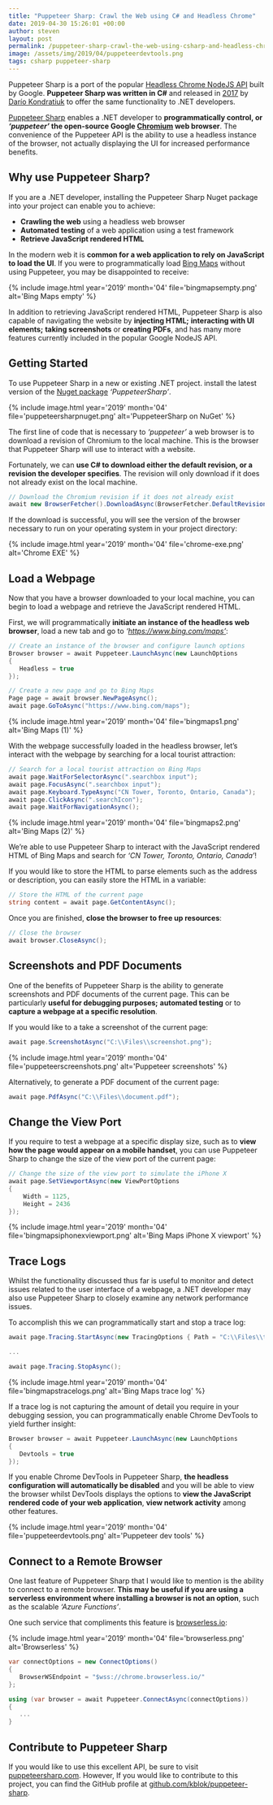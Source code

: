 ```yaml
---
title: "Puppeteer Sharp: Crawl the Web using C# and Headless Chrome"
date: 2019-04-30 15:26:01 +00:00
author: steven
layout: post
permalink: /puppeteer-sharp-crawl-the-web-using-csharp-and-headless-chrome/
image: /assets/img/2019/04/puppeteerdevtools.png
tags: csharp puppeteer-sharp
---
```


Puppeteer Sharp is a port of the popular [Headless Chrome NodeJS API](https://pptr.dev/) built by Google. **Puppeteer Sharp was written in C#** and released in [2017](https://www.nuget.org/packages/PuppeteerSharp/0.0.1) by [Darío Kondratiuk](http://www.hardkoded.com) to offer the same functionality to .NET developers.

[Puppeteer Sharp](https://www.puppeteersharp.com/) enables a .NET developer to **programmatically control, or *‘puppeteer’* the open-source Google [Chromium](https://www.chromium.org/) web browser**. The convenience of the Puppeteer API is the ability to use a headless instance of the browser, not actually displaying the UI for increased performance benefits.

## Why use Puppeteer Sharp?

If you are a .NET developer, installing the Puppeteer Sharp Nuget package into your project can enable you to achieve:

- **Crawling the web** using a headless web browser
- **Automated testing** of a web application using a test framework
- **Retrieve JavaScript rendered HTML**

In the modern web it is **common for a web application to rely on JavaScript to load the UI**. If you were to programmatically load [Bing Maps](https://www.bing.com/maps) without using Puppeteer, you may be disappointed to receive:

{%
    include image.html
    year='2019'
    month='04'
    file='bingmapsempty.png'
    alt='Bing Maps empty'
%}

In addition to retrieving JavaScript rendered HTML, Puppeteer Sharp is also capable of navigating the website by **injecting HTML;** **interacting with UI elements;** **taking screenshots** or **creating PDFs**, and has many more features currently included in the popular Google NodeJS API.

## Getting Started

To use Puppeteer Sharp in a new or existing .NET project. install the latest version of the [Nuget package](https://www.nuget.org/packages/PuppeteerSharp) *‘PuppeteerSharp’*.

{%
    include image.html
    year='2019'
    month='04'
    file='puppeteersharpnuget.png'
    alt='PuppeteerSharp on NuGet'
%}

The first line of code that is necessary to *‘puppeteer’* a web browser is to download a revision of Chromium to the local machine. This is the browser that Puppeteer Sharp will use to interact with a website.

Fortunately, we can **use C# to download either the default revision, or a revision the developer specifies**. The revision will only download if it does not already exist on the local machine.

```csharp
// Download the Chromium revision if it does not already exist
await new BrowserFetcher().DownloadAsync(BrowserFetcher.DefaultRevision);
```

If the download is successful, you will see the version of the browser necessary to run on your operating system in your project directory:

{%
    include image.html
    year='2019'
    month='04'
    file='chrome-exe.png'
    alt='Chrome EXE'
%}

## Load a Webpage

Now that you have a browser downloaded to your local machine, you can begin to load a webpage and retrieve the JavaScript rendered HTML.

First, we will programmatically **initiate an instance of the headless web browser**, load a new tab and go to *‘https://www.bing.com/maps’*:

```csharp
// Create an instance of the browser and configure launch options
Browser browser = await Puppeteer.LaunchAsync(new LaunchOptions
{
   Headless = true
});

// Create a new page and go to Bing Maps
Page page = await browser.NewPageAsync();
await page.GoToAsync("https://www.bing.com/maps");
```

{%
    include image.html
    year='2019'
    month='04'
    file='bingmaps1.png'
    alt='Bing Maps (1)'
%}

With the webpage successfully loaded in the headless browser, let’s interact with the webpage by searching for a local tourist attraction:

```csharp
// Search for a local tourist attraction on Bing Maps
await page.WaitForSelectorAsync(".searchbox input");
await page.FocusAsync(".searchbox input");
await page.Keyboard.TypeAsync("CN Tower, Toronto, Ontario, Canada");
await page.ClickAsync(".searchIcon");
await page.WaitForNavigationAsync();
```

{%
    include image.html
    year='2019'
    month='04'
    file='bingmaps2.png'
    alt='Bing Maps (2)'
%}

We’re able to use Puppeteer Sharp to interact with the JavaScript rendered HTML of Bing Maps and search for *‘CN Tower, Toronto, Ontario, Canada’*!

If you would like to store the HTML to parse elements such as the address or description, you can easily store the HTML in a variable:

```csharp
// Store the HTML of the current page
string content = await page.GetContentAsync();
```

Once you are finished, **close the browser to free up resources**:

```csharp
// Close the browser
await browser.CloseAsync();
```

## Screenshots and PDF Documents

One of the benefits of Puppeteer Sharp is the ability to generate screenshots and PDF documents of the current page. This can be particularly **useful for debugging purposes;** **automated testing** or to **capture a webpage at a specific resolution**.

If you would like to a take a screenshot of the current page:

```csharp
await page.ScreenshotAsync("C:\\Files\\screenshot.png");
```

{%
    include image.html
    year='2019'
    month='04'
    file='puppeteerscreenshots.png'
    alt='Puppeteer screenshots'
%}

Alternatively, to generate a PDF document of the current page:

```csharp
await page.PdfAsync("C:\\Files\\document.pdf");
```

## Change the View Port

If you require to test a webpage at a specific display size, such as to **view how the page would appear on a mobile handset**, you can use Puppeteer Sharp to change the size of the view port of the current page:

```csharp
// Change the size of the view port to simulate the iPhone X
await page.SetViewportAsync(new ViewPortOptions
{
    Width = 1125,
    Height = 2436
});
```

{%
    include image.html
    year='2019'
    month='04'
    file='bingmapsiphonexviewport.png'
    alt='Bing Maps iPhone X viewport'
%}

## Trace Logs

Whilst the functionality discussed thus far is useful to monitor and detect issues related to the user interface of a webpage, a .NET developer may also use Puppeteer Sharp to closely examine any network performance issues.

To accomplish this we can programmatically start and stop a trace log:

```csharp
await page.Tracing.StartAsync(new TracingOptions { Path = "C:\\Files\\trace.json" });

...

await page.Tracing.StopAsync();
```

{%
    include image.html
    year='2019'
    month='04'
    file='bingmapstracelogs.png'
    alt='Bing Maps trace log'
%}

If a trace log is not capturing the amount of detail you require in your debugging session, you can programmatically enable Chrome DevTools to yield further insight:

```csharp
Browser browser = await Puppeteer.LaunchAsync(new LaunchOptions
{
   Devtools = true
});
```

If you enable Chrome DevTools in Puppeteer Sharp, **the headless configuration will automatically be disabled** and you will be able to view the browser whilst DevTools displays the options to **view the JavaScript rendered code of your web application**, **view network activity** among other features.

{%
    include image.html
    year='2019'
    month='04'
    file='puppeteerdevtools.png'
    alt='Puppeteer dev tools'
%}

## Connect to a Remote Browser

One last feature of Puppeteer Sharp that I would like to mention is the ability to connect to a remote browser. **This may be useful if you are using a serverless environment where installing a browser is not an option**, such as the scalable *‘Azure Functions’*.

One such service that compliments this feature is [browserless.io](https://www.browserless.io/):

{%
    include image.html
    year='2019'
    month='04'
    file='browserless.png'
    alt='Browserless'
%}

```csharp
var connectOptions = new ConnectOptions()
{
   BrowserWSEndpoint = "$wss://chrome.browserless.io/"
};

using (var browser = await Puppeteer.ConnectAsync(connectOptions))
{
   ...
}
```

## Contribute to Puppeteer Sharp

If you would like to use this excellent API, be sure to visit [puppeteersharp.com](https://www.puppeteersharp.com/). However, If you would like to contribute to this project, you can find the GitHub profile at [github.com/kblok/puppeteer-sharp](https://github.com/kblok/puppeteer-sharp).

